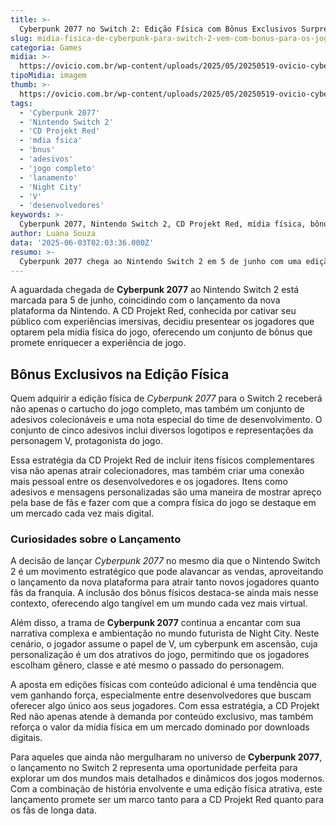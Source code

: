 ```yaml
---
title: >-
  Cyberpunk 2077 no Switch 2: Edição Física com Bônus Exclusivos Surpreende Fãs
slug: midia-fisica-de-cyberpunk-para-switch-2-vem-com-bonus-para-os-jogadores
categoria: Games
midia: >-
  https://ovicio.com.br/wp-content/uploads/2025/05/20250519-ovicio-cyberpunk-switch.jpg
tipoMidia: imagem
thumb: >-
  https://ovicio.com.br/wp-content/uploads/2025/05/20250519-ovicio-cyberpunk-switch.jpg
tags:
  - 'Cyberpunk 2077'
  - 'Nintendo Switch 2'
  - 'CD Projekt Red'
  - 'mdia fsica'
  - 'bnus'
  - 'adesivos'
  - 'jogo completo'
  - 'lanamento'
  - 'Night City'
  - 'V'
  - 'desenvolvedores'
keywords: >-
  Cyberpunk 2077, Nintendo Switch 2, CD Projekt Red, mídia física, bônus, adesivos, jogo completo, lançamento, Night City, V, desenvolvedores
author: Luana Souza
data: '2025-06-03T02:03:36.000Z'
resumo: >-
  Cyberpunk 2077 chega ao Nintendo Switch 2 em 5 de junho com uma edição física repleta de surpresas. A CD Projekt Red oferece adesivos e uma nota especial dos desenvolvedores junto ao cartucho do jogo.
---
```


A aguardada chegada de **Cyberpunk 2077** ao Nintendo Switch 2 está marcada para 5 de junho, coincidindo com o lançamento da nova plataforma da Nintendo. A CD Projekt Red, conhecida por cativar seu público com experiências imersivas, decidiu presentear os jogadores que optarem pela mídia física do jogo, oferecendo um conjunto de bônus que promete enriquecer a experiência de jogo.

## Bônus Exclusivos na Edição Física

Quem adquirir a edição física de *Cyberpunk 2077* para o Switch 2 receberá não apenas o cartucho do jogo completo, mas também um conjunto de adesivos colecionáveis e uma nota especial do time de desenvolvimento. O conjunto de cinco adesivos inclui diversos logotipos e representações da personagem V, protagonista do jogo.

Essa estratégia da CD Projekt Red de incluir itens físicos complementares visa não apenas atrair colecionadores, mas também criar uma conexão mais pessoal entre os desenvolvedores e os jogadores. Itens como adesivos e mensagens personalizadas são uma maneira de mostrar apreço pela base de fãs e fazer com que a compra física do jogo se destaque em um mercado cada vez mais digital.

### Curiosidades sobre o Lançamento

A decisão de lançar *Cyberpunk 2077* no mesmo dia que o Nintendo Switch 2 é um movimento estratégico que pode alavancar as vendas, aproveitando o lançamento da nova plataforma para atrair tanto novos jogadores quanto fãs da franquia. A inclusão dos bônus físicos destaca-se ainda mais nesse contexto, oferecendo algo tangível em um mundo cada vez mais virtual.

Além disso, a trama de **Cyberpunk 2077** continua a encantar com sua narrativa complexa e ambientação no mundo futurista de Night City. Neste cenário, o jogador assume o papel de V, um cyberpunk em ascensão, cuja personalização é um dos atrativos do jogo, permitindo que os jogadores escolham gênero, classe e até mesmo o passado do personagem.

A aposta em edições físicas com conteúdo adicional é uma tendência que vem ganhando força, especialmente entre desenvolvedores que buscam oferecer algo único aos seus jogadores. Com essa estratégia, a CD Projekt Red não apenas atende à demanda por conteúdo exclusivo, mas também reforça o valor da mídia física em um mercado dominado por downloads digitais.

Para aqueles que ainda não mergulharam no universo de **Cyberpunk 2077**, o lançamento no Switch 2 representa uma oportunidade perfeita para explorar um dos mundos mais detalhados e dinâmicos dos jogos modernos. Com a combinação de história envolvente e uma edição física atrativa, este lançamento promete ser um marco tanto para a CD Projekt Red quanto para os fãs de longa data.
